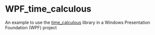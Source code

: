# WPF_time_calculous

An example to use the [time_calculous](https://github.com/Vicken-Ghoubiguian/time_calculous) library in a Windows Presentation Foundation (WPF) project

